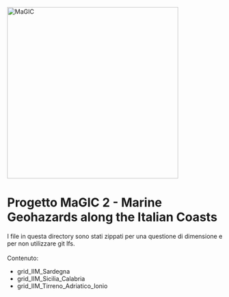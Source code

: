<img src="https://raw.githubusercontent.com/pcm-dpc/MaGIC/master/dpc-magic-logo.png" alt="MaGIC" data-canonical-src="https://raw.githubusercontent.com/pcm-dpc/MaGIC/master/dpc-magic-logo.png" width="400" />

# Progetto MaGIC 2 - Marine Geohazards along the Italian Coasts

I file in questa directory sono stati zippati per una questione di dimensione e per non utilizzare git lfs.<br><br>
Contenuto:<br>
- grid_IIM_Sardegna
- grid_IIM_Sicilia_Calabria
- grid_IIM_Tirreno_Adriatico_Ionio